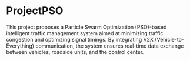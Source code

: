 # ProjectPSO
This project proposes a Particle Swarm Optimization (PSO)-based intelligent traffic management system aimed at minimizing traffic congestion and optimizing signal timings.
By integrating V2X (Vehicle-to-Everything) communication, the system ensures real-time data exchange between vehicles, roadside units, and the control center.
